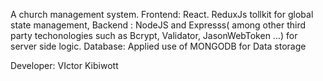 A church management system.
Frontend: React. ReduxJs tollkit for global state management,
Backend : NodeJS and Expresss( among other third party techonologies such as Bcrypt, Validator, JasonWebToken ...) for server side logic.
Database: Applied use of MONGODB for Data storage 

Developer: VIctor Kibiwott
